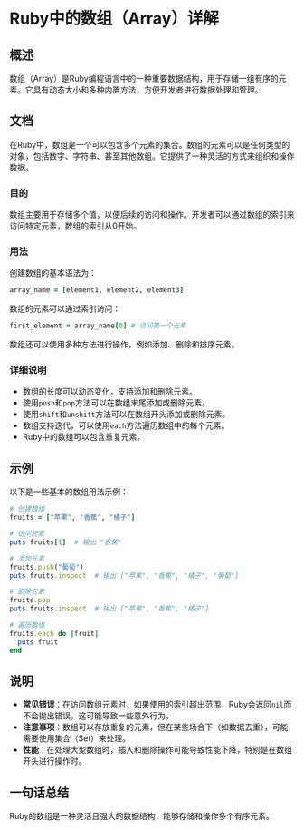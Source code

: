 <!--
Meta Description: # Ruby中的数组（Array）详解 ## 概述 数组（Array）是Ruby编程语言中的一种重要数据结构，用于存储一组有序的元素。它具有动态大小和多种内置方法，方便开发者进行数据处理和管理。 ## 文档 在Ruby中，数组是一个可以包含多个元素的集合。数组的元素可以是任何类型的对象，包括数字、字...
Meta Keywords: fruits, puts, ruby, array, array_name
-->

# Ruby中的数组（Array）详解

## 概述
数组（Array）是Ruby编程语言中的一种重要数据结构，用于存储一组有序的元素。它具有动态大小和多种内置方法，方便开发者进行数据处理和管理。

## 文档
在Ruby中，数组是一个可以包含多个元素的集合。数组的元素可以是任何类型的对象，包括数字、字符串、甚至其他数组。它提供了一种灵活的方式来组织和操作数据。

### 目的
数组主要用于存储多个值，以便后续的访问和操作。开发者可以通过数组的索引来访问特定元素，数组的索引从0开始。

### 用法
创建数组的基本语法为：
```ruby
array_name = [element1, element2, element3]
```
数组的元素可以通过索引访问：
```ruby
first_element = array_name[0] # 访问第一个元素
```
数组还可以使用多种方法进行操作，例如添加、删除和排序元素。

### 详细说明
- 数组的长度可以动态变化，支持添加和删除元素。
- 使用`push`和`pop`方法可以在数组末尾添加或删除元素。
- 使用`shift`和`unshift`方法可以在数组开头添加或删除元素。
- 数组支持迭代，可以使用`each`方法遍历数组中的每个元素。
- Ruby中的数组可以包含重复元素。

## 示例
以下是一些基本的数组用法示例：

```ruby
# 创建数组
fruits = ["苹果", "香蕉", "橘子"]

# 访问元素
puts fruits[1]  # 输出 "香蕉"

# 添加元素
fruits.push("葡萄")
puts fruits.inspect  # 输出 ["苹果", "香蕉", "橘子", "葡萄"]

# 删除元素
fruits.pop
puts fruits.inspect  # 输出 ["苹果", "香蕉", "橘子"]

# 遍历数组
fruits.each do |fruit|
  puts fruit
end
```

## 说明
- **常见错误**：在访问数组元素时，如果使用的索引超出范围，Ruby会返回`nil`而不会抛出错误，这可能导致一些意外行为。
- **注意事项**：数组可以存放重复的元素，但在某些场合下（如数据去重），可能需要使用集合（Set）来处理。
- **性能**：在处理大型数组时，插入和删除操作可能导致性能下降，特别是在数组开头进行操作时。

## 一句话总结
Ruby的数组是一种灵活且强大的数据结构，能够存储和操作多个有序元素。
